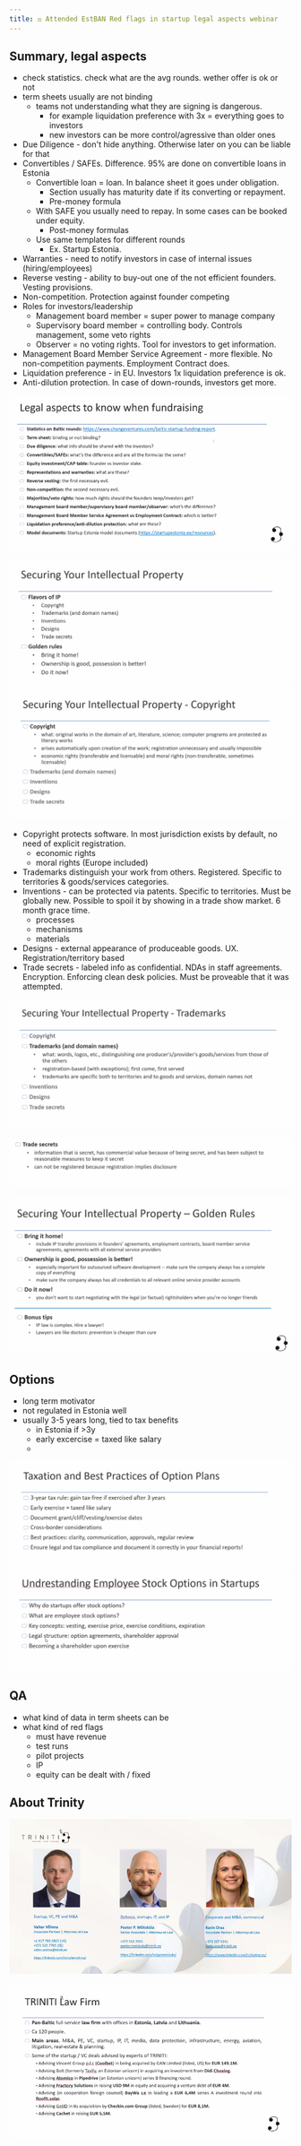 ```yaml
---
title: ⚖️ Attended EstBAN Red flags in startup legal aspects webinar
---
```

## Summary, legal aspects

- check statistics. check what are the avg rounds. wether offer is ok or not
- term sheets usually are not binding
	- teams not understanding what they are signing is dangerous. 
		- for example liquidation preference with 3x = everything goes to investors
		- new investors can be more control/agressive than older ones
- Due Diligence - don't hide anything. Otherwise later on you can be liable for that
- Convertibles / SAFEs. Difference. 95% are done on convertible loans in Estonia
	- Convertible loan = loan. In balance sheet it goes under obligation.
		- Section usually has maturity date if its converting or repayment.
		- Pre-money formula
	- With SAFE you usually need to repay. In some cases can be booked under equity.
		- Post-money formulas
	- Use same templates for different rounds
		- Ex. Startup Estonia. 
- Warranties - need to notify investors in case of internal issues (hiring/employees)
- Reverse vesting - ability to buy-out one of the not efficient founders. Vesting provisions.
- Non-competition. Protection against founder competing
- Roles for investors/leadership
	- Management board member = super power to manage company 
	- Supervisory board member = controlling body. Controls management, some veto rights
	- Observer = no voting rights. Tool for investors to get information.
- Management Board Member Service Agreement - more flexible. No non-competition payments. Employment Contract does.
- Liquidation preference - in EU. Investors 1x liquidation preference is ok.
- Anti-dilution protection. In case of down-rounds, investors get more.

![](img/Screenshot%202025-05-13%20at%2014.10.05.png)

<!--truncate-->


![](img/Screenshot%202025-05-13%20at%2014.39.02.png)
![](img/Screenshot%202025-05-13%20at%2014.40.49.png)
- Copyright protects software. In most jurisdiction exists by default, no need of explicit registration.
	- economic rights
	- moral rights (Europe included)
- Trademarks distinguish your work from others. Registered. Specific to territories & goods/services categories.
- Inventions - can be protected via patents. Specific to territories. Must be globally new. Possible to spoil it by showing in a trade show market. 6 month grace time.
	- processes
	- mechanisms
	- materials
- Designs - external appearance of produceable goods. UX. Registration/territory based
- Trade secrets - labeled info as confidential. NDAs in staff agreements. Encryption. Enforcing clean desk policies. Must be proveable that it was attempted.

![](img/Screenshot%202025-05-13%20at%2014.41.29.png)

![](img/Screenshot%202025-05-13%20at%2014.47.16.png)

![](img/Screenshot%202025-05-13%20at%2014.51.42.png)

## Options
- long term motivator
- not regulated in Estonia well
- usually 3-5 years long, tied to tax benefits
	- in Estonia if >3y
	- early excercise = taxed like salary
	- 
![](img/Screenshot%202025-05-13%20at%2014.56.08.png) 
![](img/Screenshot%202025-05-13%20at%2014.53.40.png)

## QA
- what kind of data in term sheets can be 
- what kind of red flags
	- must have revenue
	- test runs
	- pilot projects
	- IP
	- equity can be dealt with / fixed




## About Trinity
![](img/Screenshot%202025-05-13%20at%2014.08.29.png)

![](img/Screenshot%202025-05-13%20at%2014.08.48.png)

